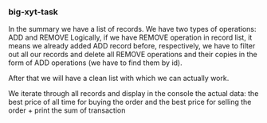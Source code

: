 ### big-xyt-task
In the summary we have a list of records.
We have two types of operations: ADD and REMOVE
Logically, if we have REMOVE operation in record list, 
it means we already added ADD record before, respectively, 
we have to filter out all our records and delete all REMOVE operations 
and their copies in the form of ADD operations (we have to find them by id).

After that we will have a clean list with which we can actually work.

We iterate through all records and display in the console the actual data: 
the best price of all time for buying the order 
and the best price for selling the order + print the sum of transaction
